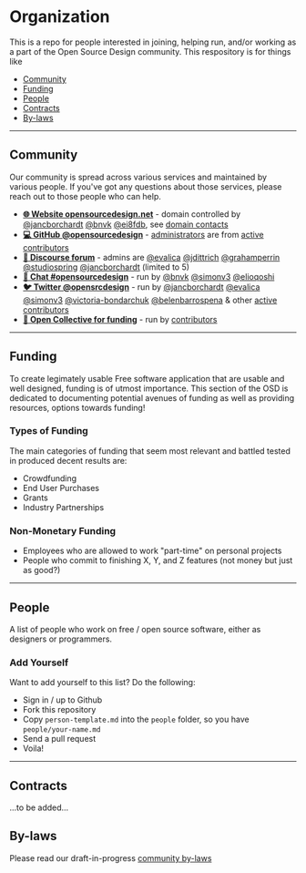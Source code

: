 Organization
============

This is a repo for people interested in joining, helping run, and/or working
as a part of the Open Source Design community. This respository is for things
like

- [Community](#community)
- [Funding](#funding)
- [People](#people)
- [Contracts](#contracts)
- [By-laws](#by-laws)

---

## Community

Our community is spread across various services and maintained by various people. If you've got any questions about those services, please reach out to those people who can help.

* [**🌐 Website opensourcedesign.net**](http://opensourcedesign.net) - domain controlled by [@jancborchardt](https://github.com/jancborchardt) [@bnvk](https://github.com/bnvk) [@ei8fdb](https://github.com/ei8fdb), see [domain contacts](https://github.com/opensourcedesign/organization/issues/84)
* [**💻 GitHub @opensourcedesign**](https://github.com/opensourcedesign) - [administrators](https://github.com/orgs/opensourcedesign/people?utf8=%E2%9C%93&query=role%3Aowner+) are from [active contributors](https://github.com/opensourcedesign/organization/issues/63#issuecomment-293839577)
* [**👥 Discourse forum**](https://discourse.opensourcedesign.net) - admins are [@evalica](https://github.com/evalica) [@jdittrich](https://github.com/jdittrich) [@grahamperrin](https://github.com/grahamperrin) [@studiospring](https://github.com/studiospring)  [@jancborchardt](https://github.com/jancborchardt) (limited to 5)
* [**💬 Chat #opensourcedesign**](https://chat.opensourcedesign.net) - run by [@bnvk](https://github.com/bnvk) [@simonv3](https://github.com/simonv3) [@elioqoshi](https://github.com/elioqoshi)
* [**🐦 Twitter @opensrcdesign**](https://twitter.com/opensrcdesign) - run by [@jancborchardt](https://github.com/jancborchardt) [@evalica](https://github.com/evalica) [@simonv3](https://github.com/simonv3) [@victoria-bondarchuk](https://github.com/victoria-bondarchuk) [@belenbarrospena](https://github.com/belenbarrospena) & other [active contributors](https://github.com/opensourcedesign/organization/issues/63#issuecomment-293839577)
* [**💸 Open Collective for funding**](https://opencollective.com/opensourcedesign) - run by [contributors](https://opencollective.com/opensourcedesign#contributors)

---

## Funding

To create legimately usable Free software application that are usable and well designed, funding is of utmost importance. This section of the OSD is dedicated to documenting potential avenues of funding as well as providing resources, options towards funding!

### Types of Funding

The main categories of funding that seem most relevant and battled tested in produced decent results are:

- Crowdfunding
- End User Purchases
- Grants
- Industry Partnerships

### Non-Monetary Funding

- Employees who are allowed to work "part-time" on personal projects
- People who commit to finishing X, Y, and Z features (not money but just as good?)

---

## People

A list of people who work on free / open source software, either as designers or programmers.

### Add Yourself

Want to add yourself to this list? Do the following:

* Sign in / up to Github
* Fork this repository
* Copy `person-template.md` into the `people` folder, so you have `people/your-name.md`
* Send a pull request
* Voila!

---

## Contracts

...to be added...

## By-laws

Please read our draft-in-progress [community by-laws](http://opensourcedesign.net/by-laws/)
